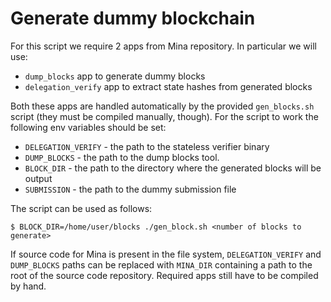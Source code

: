 Generate dummy blockchain
=========================

For this script we require 2 apps from Mina repository. In particular
we will use:

* `dump_blocks` app to generate dummy blocks
* `delegation_verify` app to extract state hashes from generated
  blocks

Both these apps are handled automatically by the provided `gen_blocks.sh`
script (they must be compiled manually, though). For the script to work
the following env variables should be set:

* `DELEGATION_VERIFY` - the path to the stateless verifier binary
* `DUMP_BLOCKS` - the path to the dump blocks tool.
* `BLOCK_DIR` - the path to the directory where the generated blocks will be output
* `SUBMISSION` - the path to the dummy submission file

The script can be used as follows:

    $ BLOCK_DIR=/home/user/blocks ./gen_block.sh <number of blocks to generate>

If source code for Mina is present in the file system, `DELEGATION_VERIFY`
and `DUMP_BLOCKS` paths can be replaced with `MINA_DIR` containing a path
to the root of the source code repository. Required apps still have to be
compiled by hand.
